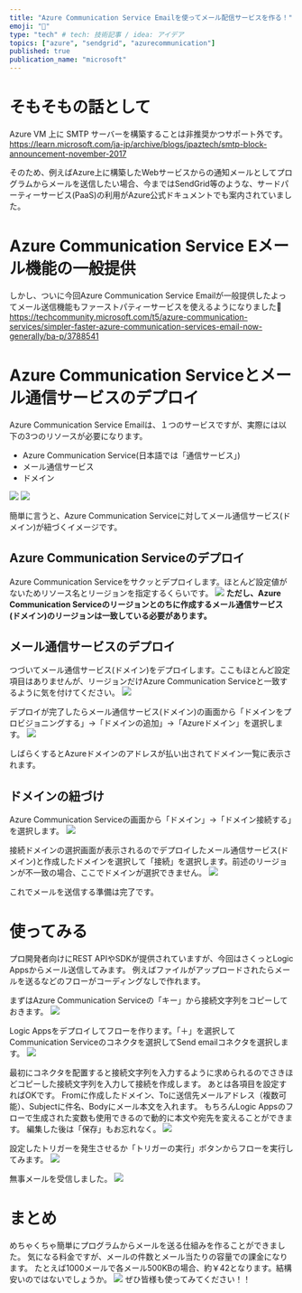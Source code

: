 ```yaml
---
title: "Azure Communication Service Emailを使ってメール配信サービスを作る！"
emoji: "📨"
type: "tech" # tech: 技術記事 / idea: アイデア
topics: ["azure", "sendgrid", "azurecommunication"]
published: true
publication_name: "microsoft"
---
```


# そもそもの話として
Azure VM 上に SMTP サーバーを構築することは非推奨かつサポート外です。
https://learn.microsoft.com/ja-jp/archive/blogs/jpaztech/smtp-block-announcement-november-2017

そのため、例えばAzure上に構築したWebサービスからの通知メールとしてプログラムからメールを送信したい場合、今まではSendGrid等のような、サードパーティーサービス(PaaS)の利用がAzure公式ドキュメントでも案内されていました。


# Azure Communication Service Eメール機能の一般提供
しかし、ついに今回Azure Communication Service Emailが一般提供したよってメール送信機能もファーストパティーサービスを使えるようになりました🎉
https://techcommunity.microsoft.com/t5/azure-communication-services/simpler-faster-azure-communication-services-email-now-generally/ba-p/3788541


# Azure Communication Serviceとメール通信サービスのデプロイ
Azure Communication Service Emailは、１つのサービスですが、実際には以下の3つのリソースが必要になります。

- Azure Communication Service(日本語では「通信サービス」)
- メール通信サービス
- ドメイン

![](/images/azure-communication-service-email/rg.png)
![](/images/azure-communication-service-email/rgd.png)

簡単に言うと、Azure Communication Serviceに対してメール通信サービス(ドメイン)が紐づくイメージです。

## Azure Communication Serviceのデプロイ
Azure Communication Serviceをサクッとデプロイします。ほとんど設定値がないためリソース名とリージョンを指定するくらいです。
![](/images/azure-communication-service-email/acmsdeploy.png)
**ただし、Azure Communication Serviceのリージョンとのちに作成するメール通信サービス(ドメイン)のリージョンは一致している必要があります。**

## メール通信サービスのデプロイ
つづいてメール通信サービス(ドメイン)をデプロイします。ここもほとんど設定項目はありませんが、リージョンだけAzure Communication Serviceと一致するように気を付けてください。
![](/images/azure-communication-service-email/domaindeploy.png)

デプロイが完了したらメール通信サービス(ドメイン)の画面から「ドメインをプロビジョニングする」→「ドメインの追加」→「Azureドメイン」を選択します。
![](/images/azure-communication-service-email/createdomain.png)

しばらくするとAzureドメインのアドレスが払い出されてドメイン一覧に表示されます。

## ドメインの紐づけ
Azure Communication Serviceの画面から「ドメイン」→「ドメイン接続する」を選択します。
![](/images/azure-communication-service-email/adddomain.png)

接続ドメインの選択画面が表示されるのでデプロイしたメール通信サービス(ドメイン)と作成したドメインを選択して「接続」を選択します。前述のリージョンが不一致の場合、ここでドメインが選択できません。
![](/images/azure-communication-service-email/setdomain.png)

これでメールを送信する準備は完了です。

# 使ってみる
プロ開発者向けにREST APIやSDKが提供されていますが、今回はさくっとLogic Appsからメール送信してみます。
例えばファイルがアップロードされたらメールを送るなどのフローがコーディングなしで作れます。

まずはAzure Communication Serviceの「キー」から接続文字列をコピーしておきます。
![](/images/azure-communication-service-email/acmskey.png)

Logic Appsをデプロイしてフローを作ります。「＋」を選択してCommunication Serviceのコネクタを選択してSend emailコネクタを選択します。
![](/images/azure-communication-service-email/connector.png)

最初にコネクタを配置すると接続文字列を入力するように求められるのでさきほどコピーした接続文字列を入力して接続を作成します。
あとは各項目を設定すればOKです。
Fromに作成したドメイン、Toに送信先メールアドレス（複数可能）、Subjectに件名、Bodyにメール本文を入れます。
もちろんLogic Appsのフローで生成された変数も使用できるので動的に本文や宛先を変えることができます。
編集した後は「保存」もお忘れなく。
![](/images/azure-communication-service-email/setaction.png)

設定したトリガーを発生させるか「トリガーの実行」ボタンからフローを実行してみます。
![](/images/azure-communication-service-email/exec.png)

無事メールを受信しました。
![](/images/azure-communication-service-email/sample.png)

# まとめ
めちゃくちゃ簡単にプログラムからメールを送る仕組みを作ることができました。
気になる料金ですが、メールの件数とメール当たりの容量での課金になります。
たとえば1000メールで各メール500KBの場合、約￥42となります。結構安いのではないでしょうか。
![](/images/azure-communication-service-email/price.png)
ぜひ皆様も使ってみてください！！